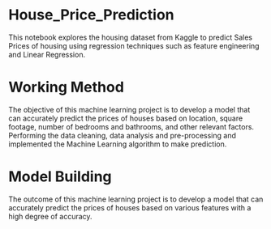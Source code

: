 # House_Price_Prediction
This notebook explores the housing dataset from Kaggle to predict Sales Prices of housing using regression techniques such as feature engineering and Linear Regression.

# Working Method
The objective of this machine learning project is to develop a model that can accurately predict the prices of houses based on location, square footage, number of bedrooms and bathrooms, and other relevant factors. Performing the data cleaning, data analysis and pre-processing and implemented the Machine Learning algorithm to make prediction.

# Model Building
The outcome of this machine learning project is to develop a model that can accurately predict the prices of houses based on various features with a high degree of accuracy.
